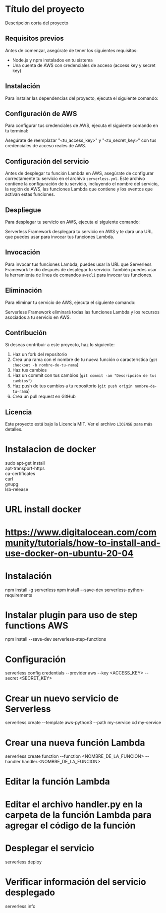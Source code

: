 # Título del proyecto

Descripción corta del proyecto

## Requisitos previos

Antes de comenzar, asegúrate de tener los siguientes requisitos:

- Node.js y npm instalados en tu sistema
- Una cuenta de AWS con credenciales de acceso (access key y secret key)

## Instalación

Para instalar las dependencias del proyecto, ejecuta el siguiente comando:

## Configuración de AWS

Para configurar tus credenciales de AWS, ejecuta el siguiente comando en tu terminal:


Asegúrate de reemplazar "<tu_access_key>" y "<tu_secret_key>" con tus credenciales de acceso reales de AWS.

## Configuración del servicio

Antes de desplegar tu función Lambda en AWS, asegúrate de configurar correctamente tu servicio en el archivo `serverless.yml`. Este archivo contiene la configuración de tu servicio, incluyendo el nombre del servicio, la región de AWS, las funciones Lambda que contiene y los eventos que activan estas funciones.

## Despliegue

Para desplegar tu servicio en AWS, ejecuta el siguiente comando:


Serverless Framework desplegará tu servicio en AWS y te dará una URL que puedes usar para invocar tus funciones Lambda.

## Invocación

Para invocar tus funciones Lambda, puedes usar la URL que Serverless Framework te dio después de desplegar tu servicio. También puedes usar la herramienta de línea de comandos `awscli` para invocar tus funciones.

## Eliminación

Para eliminar tu servicio de AWS, ejecuta el siguiente comando:


Serverless Framework eliminará todas las funciones Lambda y los recursos asociados a tu servicio en AWS.

## Contribución

Si deseas contribuir a este proyecto, haz lo siguiente:

1. Haz un fork del repositorio
2. Crea una rama con el nombre de tu nueva función o característica (`git checkout -b nombre-de-tu-rama`)
3. Haz tus cambios
4. Haz un commit con tus cambios (`git commit -am "Descripción de tus cambios"`)
5. Haz push de tus cambios a tu repositorio (`git push origin nombre-de-tu-rama`)
6. Crea un pull request en GitHub

## Licencia

Este proyecto está bajo la Licencia MIT. Ver el archivo `LICENSE` para más detalles.

# Instalacion de docker
sudo apt-get install \
    apt-transport-https \
    ca-certificates \
    curl \
    gnupg \
    lsb-release
# URL install docker
# https://www.digitalocean.com/community/tutorials/how-to-install-and-use-docker-on-ubuntu-20-04
# Instalación
npm install -g serverless
npm install --save-dev serverless-python-requirements

# Instalar plugin para uso de step functions AWS
npm install --save-dev serverless-step-functions

# Configuración
serverless config credentials --provider aws --key <ACCESS_KEY> --secret <SECRET_KEY>

# Crear un nuevo servicio de Serverless
serverless create --template aws-python3 --path my-service
cd my-service

# Crear una nueva función Lambda
serverless create function --function <NOMBRE_DE_LA_FUNCION> --handler handler.<NOMBRE_DE_LA_FUNCION>

# Editar la función Lambda
# Editar el archivo handler.py en la carpeta de la función Lambda para agregar el código de la función

# Desplegar el servicio
serverless deploy

# Verificar información del servicio desplegado
serverless info